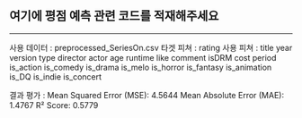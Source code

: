 ## 여기에 평점 예측 관련 코드를 적재해주세요
***
사용 데이터 : preprocessed_SeriesOn.csv
타겟 피쳐 : rating
사용 피쳐 :
	title
	year
	version
	type
	director
	actor
	age
	runtime
	like
	comment
	isDRM
	cost
	period
	is_action
	is_comedy
	is_drama
	is_melo
	is_horror
	is_fantasy
	is_animation
	is_DQ
	is_indie
	is_concert
	
결과 평가 :
	Mean Squared Error (MSE): 4.5644
	Mean Absolute Error (MAE): 1.4767
	R² Score: 0.5779
